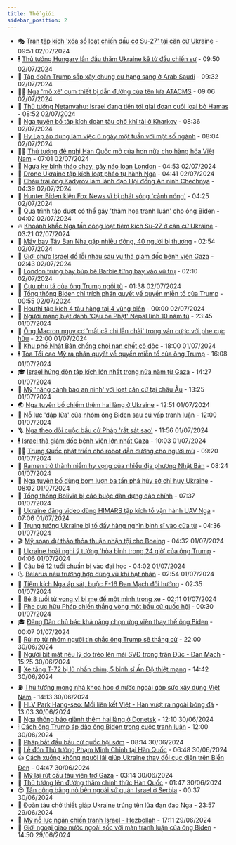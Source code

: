 ```yaml
---
title: Thế giới
sidebar_position: 2
---
```


<!-- vnexpress-the-gioi:START -->
- 🎭 [Trận tập kích &#39;xóa sổ loạt chiến đấu cơ Su-27&#39; tại căn cứ Ukraine](https://vnexpress.net/tran-tap-kich-xoa-so-loat-chien-dau-co-su-27-tai-can-cu-ukraine-4765231.html) - 09:51 02/07/2024
- 🕴 [Thủ tướng Hungary lần đầu thăm Ukraine kể từ đầu chiến sự](https://vnexpress.net/thu-tuong-hungary-lan-dau-tham-ukraine-ke-tu-dau-chien-su-4765264.html) - 09:50 02/07/2024
- 🤭 [Tập đoàn Trump sắp xây chung cư hạng sang ở Arab Saudi](https://vnexpress.net/tap-doan-trump-sap-xay-chung-cu-hang-sang-o-arab-saudi-4765310.html) - 09:32 02/07/2024
- 🧑‍💻 [Nga &#39;mổ xẻ&#39; cụm thiết bị dẫn đường của tên lửa ATACMS](https://vnexpress.net/nga-mo-xe-cum-thiet-bi-dan-duong-cua-ten-lua-atacms-4765278.html) - 09:06 02/07/2024
- 🦏 [Thủ tướng Netanyahu: Israel đang tiến tới giai đoạn cuối loại bỏ Hamas](https://vnexpress.net/thu-tuong-netanyahu-israel-dang-tien-toi-giai-doan-cuoi-loai-bo-hamas-4765257.html) - 08:52 02/07/2024
- 🦒 [Nga tuyên bố tập kích đoàn tàu chở khí tài ở Kharkov](https://vnexpress.net/nga-tuyen-bo-tap-kich-doan-tau-cho-khi-tai-o-kharkov-4765116.html) - 08:36 02/07/2024
- 🌈 [Hy Lạp áp dụng làm việc 6 ngày một tuần với một số ngành](https://vnexpress.net/hy-lap-ap-dung-lam-viec-6-ngay-mot-tuan-voi-mot-so-nganh-4765200.html) - 08:04 02/07/2024
- 🧑‍🏫 [Thủ tướng đề nghị Hàn Quốc mở cửa hơn nữa cho hàng hóa Việt Nam](https://vnexpress.net/thu-tuong-de-nghi-han-quoc-mo-cua-hon-nua-cho-hang-hoa-viet-nam-4765203.html) - 07:01 02/07/2024
- 🐲 [Ngựa kỵ binh tháo chạy, gây náo loạn London](https://vnexpress.net/ngua-ky-binh-thao-chay-gay-nao-loan-london-4765057.html) - 04:53 02/07/2024
- 🦒 [Drone Ukraine tập kích loạt pháo tự hành Nga](https://vnexpress.net/drone-ukraine-tap-kich-loat-phao-tu-hanh-nga-4765146.html) - 04:41 02/07/2024
- 🐻 [Cháu trai ông Kadyrov làm lãnh đạo Hội đồng An ninh Chechnya](https://vnexpress.net/chau-trai-ong-kadyrov-lam-lanh-dao-hoi-dong-an-ninh-chechnya-4765156.html) - 04:39 02/07/2024
- 🚀 [Hunter Biden kiện Fox News vì bị phát sóng &#39;cảnh nóng&#39;](https://vnexpress.net/hunter-biden-kien-fox-news-vi-bi-phat-song-canh-nong-4765032.html) - 04:25 02/07/2024
- 🥰 [Quá trình tập dượt có thể gây &#39;thảm họa tranh luận&#39; cho ông Biden](https://vnexpress.net/qua-trinh-tap-duot-co-the-gay-tham-hoa-tranh-luan-cho-ong-biden-4764551.html) - 04:02 02/07/2024
- 🔥 [Khoảnh khắc Nga tấn công loạt tiêm kích Su-27 ở căn cứ Ukraine](https://vnexpress.net/khoanh-khac-nga-tan-cong-loat-tiem-kich-su-27-o-can-cu-ukraine-4765068.html) - 03:21 02/07/2024
- 🥳 [Máy bay Tây Ban Nha gặp nhiễu động, 40 người bị thương](https://vnexpress.net/may-bay-tay-ban-nha-gap-nhieu-dong-40-nguoi-bi-thuong-4765039.html) - 02:54 02/07/2024
- 💼 [Giới chức Israel đổ lỗi nhau sau vụ thả giám đốc bệnh viện Gaza](https://vnexpress.net/gioi-chuc-israel-do-loi-nhau-sau-vu-tha-giam-doc-benh-vien-gaza-4765061.html) - 02:43 02/07/2024
- 🤡 [London trưng bày búp bê Barbie từng bay vào vũ trụ](https://vnexpress.net/london-trung-bay-bup-be-barbie-tung-bay-vao-vu-tru-4764960.html) - 02:10 02/07/2024
- 🌁 [Cựu phụ tá của ông Trump ngồi tù](https://vnexpress.net/cuu-phu-ta-cua-ong-trump-ngoi-tu-4765007.html) - 01:38 02/07/2024
- 🤩 [Tổng thống Biden chỉ trích phán quyết về quyền miễn tố của Trump](https://vnexpress.net/tong-thong-biden-chi-trich-phan-quyet-ve-quyen-mien-to-cua-trump-4765017.html) - 00:55 02/07/2024
- 🎉 [Houthi tập kích 4 tàu hàng tại 4 vùng biển](https://vnexpress.net/houthi-tap-kich-4-tau-hang-tai-4-vung-bien-4765006.html) - 00:00 02/07/2024
- 🎉 [Người mang biệt danh &#39;Cậu bé Phật&#39; Nepal lĩnh 10 năm tù](https://vnexpress.net/nguoi-mang-biet-danh-cau-be-phat-nepal-linh-10-nam-tu-4764982.html) - 23:45 01/07/2024
- 🌁 [Ông Macron nguy cơ &#39;mất cả chì lẫn chài&#39; trong ván cược với phe cực hữu](https://vnexpress.net/ong-macron-nguy-co-mat-ca-chi-lan-chai-trong-van-cuoc-voi-phe-cuc-huu-4764556.html) - 22:00 01/07/2024
- 🌊 [Khu phố Nhật Bản chống chọi nạn chết cô độc](https://vnexpress.net/khu-pho-nhat-ban-chong-choi-nan-chet-co-doc-4764766.html) - 18:00 01/07/2024
- 🕴 [Tòa Tối cao Mỹ ra phán quyết về quyền miễn tố của ông Trump](https://vnexpress.net/toa-toi-cao-my-ra-phan-quyet-ve-quyen-mien-to-cua-ong-trump-4764972.html) - 16:08 01/07/2024
- 🎓 [Israel hứng đòn tập kích lớn nhất trong nửa năm từ Gaza](https://vnexpress.net/israel-hung-don-tap-kich-lon-nhat-trong-nua-nam-tu-gaza-4764954.html) - 14:27 01/07/2024
- 🦩 [Mỹ &#39;nâng cảnh báo an ninh&#39; với loạt căn cứ tại châu Âu](https://vnexpress.net/my-nang-canh-bao-an-ninh-voi-loat-can-cu-tai-chau-au-4764885.html) - 13:25 01/07/2024
- 🌏 [Nga tuyên bố chiếm thêm hai làng ở Ukraine](https://vnexpress.net/nga-tuyen-bo-chiem-them-hai-lang-o-ukraine-4764933.html) - 12:51 01/07/2024
- 🌋 [Nỗ lực &#39;dập lửa&#39; của nhóm ông Biden sau cú vấp tranh luận](https://vnexpress.net/no-luc-dap-lua-cua-nhom-ong-biden-sau-cu-vap-tranh-luan-4764552.html) - 12:00 01/07/2024
- 🪜 [Nga theo dõi cuộc bầu cử Pháp &#39;rất sát sao&#39;](https://vnexpress.net/nga-theo-doi-cuoc-bau-cu-phap-rat-sat-sao-4764930.html) - 11:56 01/07/2024
- 🕴 [Israel thả giám đốc bệnh viện lớn nhất Gaza](https://vnexpress.net/israel-tha-giam-doc-benh-vien-lon-nhat-gaza-4764860.html) - 10:03 01/07/2024
- 🧑‍🏫 [Trung Quốc phát triển chó robot dẫn đường cho người mù](https://vnexpress.net/trung-quoc-phat-trien-cho-robot-dan-duong-cho-nguoi-mu-4764817.html) - 09:20 01/07/2024
- 🌮 [Ramen trở thành niềm hy vọng của nhiều địa phương Nhật Bản](https://vnexpress.net/ramen-tro-thanh-niem-hy-vong-cua-nhieu-dia-phuong-nhat-ban-4764648.html) - 08:24 01/07/2024
- 🚦 [Nga tuyên bố dùng bom lượn ba tấn phá hủy sở chỉ huy Ukraine](https://vnexpress.net/nga-tuyen-bo-dung-bom-luon-ba-tan-pha-huy-so-chi-huy-ukraine-4764763.html) - 08:02 01/07/2024
- 💫 [Tổng thống Bolivia bị cáo buộc dàn dựng đảo chính](https://vnexpress.net/tong-thong-bolivia-bi-cao-buoc-dan-dung-dao-chinh-4764745.html) - 07:37 01/07/2024
- 🤡 [Ukraine đăng video dùng HIMARS tập kích tổ vận hành UAV Nga](https://vnexpress.net/ukraine-dang-video-dung-himars-tap-kich-to-van-hanh-uav-nga-4764632.html) - 07:06 01/07/2024
- 🦣 [Trung tướng Ukraine bị tố đẩy hàng nghìn binh sĩ vào cửa tử](https://vnexpress.net/trung-tuong-ukraine-bi-to-day-hang-nghin-binh-si-vao-cua-tu-4762244.html) - 04:36 01/07/2024
- 🎬 [Mỹ soạn dự thảo thỏa thuận nhận tội cho Boeing](https://vnexpress.net/my-soan-du-thao-thoa-thuan-nhan-toi-cho-boeing-4764586.html) - 04:32 01/07/2024
- 🎉 [Ukraine hoài nghi ý tưởng &#39;hòa bình trong 24 giờ&#39; của ông Trump](https://vnexpress.net/ukraine-hoai-nghi-y-tuong-hoa-binh-trong-24-gio-cua-ong-trump-4764559.html) - 04:06 01/07/2024
- 🎡 [Cậu bé 12 tuổi chuẩn bị vào đại học](https://vnexpress.net/cau-be-12-tuoi-chuan-bi-vao-dai-hoc-4764599.html) - 04:02 01/07/2024
- 🌜 [Belarus nêu trường hợp dùng vũ khí hạt nhân](https://vnexpress.net/belarus-neu-truong-hop-dung-vu-khi-hat-nhan-4764581.html) - 02:54 01/07/2024
- 🎡 [Tiêm kích Nga áp sát, buộc F-16 Đan Mạch đổi hướng](https://vnexpress.net/tiem-kich-nga-ap-sat-buoc-f-16-dan-mach-doi-huong-4764446.html) - 02:35 01/07/2024
- 🤗 [Bé 8 tuổi tử vong vì bị mẹ để một mình trong xe](https://vnexpress.net/be-8-tuoi-tu-vong-vi-bi-me-de-mot-minh-trong-xe-4764561.html) - 02:11 01/07/2024
- 🦩 [Phe cực hữu Pháp chiến thắng vòng một bầu cử quốc hội](https://vnexpress.net/phe-cuc-huu-phap-chien-thang-vong-mot-bau-cu-quoc-hoi-4764532.html) - 00:30 01/07/2024
- 🎓 [Đảng Dân chủ bác khả năng chọn ứng viên thay thế ông Biden](https://vnexpress.net/dang-dan-chu-bac-kha-nang-chon-ung-vien-thay-the-ong-biden-4764530.html) - 00:07 01/07/2024
- 🌁 [Rủi ro từ nhóm người tin chắc ông Trump sẽ thắng cử](https://vnexpress.net/rui-ro-tu-nhom-nguoi-tin-chac-ong-trump-se-thang-cu-4763159.html) - 22:00 30/06/2024
- 🤩 [Người bịt mặt nêu lý do trèo lên mái SVĐ trong trận Đức - Đan Mạch](https://vnexpress.net/nguoi-bit-mat-neu-ly-do-treo-len-mai-svd-trong-tran-duc-dan-mach-4764501.html) - 15:25 30/06/2024
- 👹 [Xe tăng T-72 bị lũ nhấn chìm, 5 binh sĩ Ấn Độ thiệt mạng](https://vnexpress.net/xe-tang-t-72-bi-lu-nhan-chim-5-binh-si-an-do-thiet-mang-4764495.html) - 14:42 30/06/2024
- ⛽️ [Thủ tướng mong nhà khoa học ở nước ngoài góp sức xây dựng Việt Nam](https://vnexpress.net/thu-tuong-mong-nha-khoa-hoc-o-nuoc-ngoai-gop-suc-xay-dung-viet-nam-4764457.html) - 14:13 30/06/2024
- 🚀 [HLV Park Hang-seo: Mối liên kết Việt - Hàn vượt ra ngoài bóng đá](https://vnexpress.net/hlv-park-hang-seo-moi-lien-ket-viet-han-vuot-ra-ngoai-bong-da-4764458.html) - 13:03 30/06/2024
- 🎡 [Nga thông báo giành thêm hai làng ở Donetsk](https://vnexpress.net/nga-thong-bao-gianh-them-hai-lang-o-donetsk-4764477.html) - 12:10 30/06/2024
- 🕯 [Cách ông Trump áp đảo ông Biden trong cuộc tranh luận](https://vnexpress.net/cach-ong-trump-ap-dao-ong-biden-trong-cuoc-tranh-luan-4764035.html) - 12:00 30/06/2024
- 🐻 [Pháp bắt đầu bầu cử quốc hội sớm](https://vnexpress.net/phap-bat-dau-bau-cu-quoc-hoi-som-4764429.html) - 08:14 30/06/2024
- 🚦 [Lễ đón Thủ tướng Phạm Minh Chính tại Hàn Quốc](https://vnexpress.net/le-don-thu-tuong-pham-minh-chinh-tai-han-quoc-4764331.html) - 06:48 30/06/2024
- 👍 [Cách xuồng không người lái giúp Ukraine thay đổi cục diện trên Biển Đen](https://vnexpress.net/cach-xuong-khong-nguoi-lai-giup-ukraine-thay-doi-cuc-dien-tren-bien-den-4762211.html) - 04:47 30/06/2024
- 🚀 [Mỹ lại rút cầu tàu viện trợ Gaza](https://vnexpress.net/my-lai-rut-cau-tau-vien-tro-gaza-4764355.html) - 03:14 30/06/2024
- 🌮 [Thủ tướng lên đường thăm chính thức Hàn Quốc](https://vnexpress.net/thu-tuong-len-duong-tham-chinh-thuc-han-quoc-4764317.html) - 01:47 30/06/2024
- 😎 [Tấn công bằng nỏ bên ngoài sứ quán Israel ở Serbia](https://vnexpress.net/tan-cong-bang-no-ben-ngoai-su-quan-israel-o-serbia-4764325.html) - 00:37 30/06/2024
- 🐲 [Đoàn tàu chở thiết giáp Ukraine trúng tên lửa đạn đạo Nga](https://vnexpress.net/doan-tau-cho-thiet-giap-ukraine-trung-ten-lua-dan-dao-nga-4764321.html) - 23:57 29/06/2024
- 💫 [Mỹ nỗ lực ngăn chiến tranh Israel - Hezbollah](https://vnexpress.net/my-no-luc-ngan-chien-tranh-israel-hezbollah-4763623.html) - 17:11 29/06/2024
- 👀 [Giới ngoại giao nước ngoài sốc với màn tranh luận của ông Biden](https://vnexpress.net/gioi-ngoai-giao-nuoc-ngoai-soc-voi-man-tranh-luan-cua-ong-biden-4764279.html) - 14:50 29/06/2024<!-- vnexpress-the-gioi:END -->